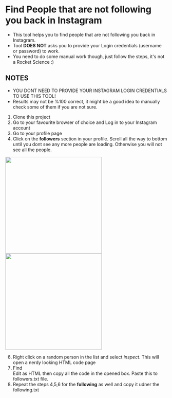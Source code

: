 # Find People that are not following you back in Instagram

- This tool helps you to find people that are not following you back in Instagram.
- Tool **DOES NOT** asks you to provide your Login credentials (username or password) to work.
- You need to do some manual work though, just follow the steps, it's not a Rocket Science :)

## NOTES
- YOU DONT NEED TO PROVIDE YOUR INSTAGRAM LOGIN CREDENTIALS TO USE THIS TOOL!
- Results may not be %100 correct, it might be a good idea to manually check some of them if you are not sure.

1. Clone this project
2. Go to your favourite browser of choice and Log in to your Instagram account
3. Go to your profile page
4. Click on the **followers** section in your profile. Scroll all the way to bottom until you dont see any more people are loading. Otherwise you will not see all the people.

<img src="https://user-images.githubusercontent.com/86969996/174444649-8d9dc63c-5d2d-46ba-a08d-263c2e90c54d.png"  width="300" height="300" />
<img src="https://user-images.githubusercontent.com/86969996/174444652-7a2ec9c2-a523-47c8-926a-988c2532fbee.png"  width="300" height="300" />

6. Right click on a random person in the list and select *inspect*. This will open a nerdy looking HTML code page
7. Find <div class ="_aae-" in the HTML code and right click > Edit as HTML then copy all the code in the opened box. Paste this to followers.txt file.
8. Repeat the steps 4,5,6 for the **following** as well and copy it udner the following.txt
